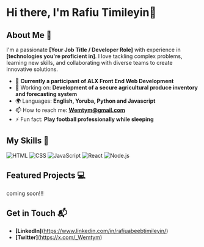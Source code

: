 # Hi there, I'm Rafiu Timileyin👋

## About Me 🚀

I'm a passionate **[Your Job Title / Developer Role]** with experience in **[technologies you're proficient in]**. I love tackling complex problems, learning new skills, and collaborating with diverse teams to create innovative solutions.

- 🌱 **Currently a participant of ALX Front End Web Development**
- 🔭 Working on: **Development of a secure agricultural produce inventory and forecasting system**
- 🌍 Languages: **English, Yoruba, Python and Javascript**
- 📫 How to reach me: **Wemtym@gmail.com**
- ⚡ Fun fact: **Play football professionally while sleeping**

## My Skills 🧠

![HTML](https://img.shields.io/badge/-HTML-E34F26?style=flat-square&logo=html5&logoColor=white)
![CSS](https://img.shields.io/badge/-CSS-1572B6?style=flat-square&logo=css3&logoColor=white)
![JavaScript](https://img.shields.io/badge/-JavaScript-F7DF1E?style=flat-square&logo=javascript&logoColor=black)
![React](https://img.shields.io/badge/-React-61DAFB?style=flat-square&logo=react&logoColor=black)
![Node.js](https://img.shields.io/badge/-Node.js-339933?style=flat-square&logo=node.js&logoColor=white)


## Featured Projects 💻
coming soon!!!

## Get in Touch 📬

- **[LinkedIn]**(https://www.linkedin.com/in/rafiuabeebtimileyin/)
- **[Twitter]**(https://x.com/_Wemtym)



